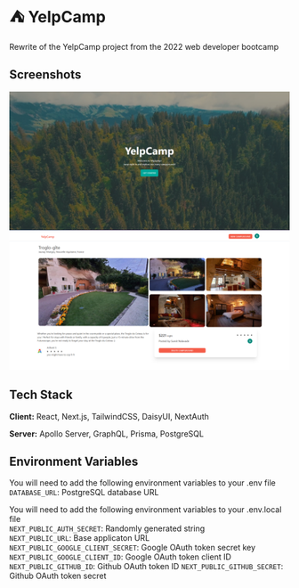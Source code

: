  
# ⛺ YelpCamp  
Rewrite of the YelpCamp project from the 2022 web developer bootcamp  

## Screenshots  

![App Screenshot](https://github.com/SumitNalavade/YelpCampV2/blob/main/public/Screenshot%20(40).png?raw=true)
![App Screenshot](https://github.com/SumitNalavade/YelpCampV2/blob/main/public/Screenshot%20(41).png?raw=true)

## Tech Stack  

**Client:** React, Next.js, TailwindCSS, DaisyUI, NextAuth  

**Server:** Apollo Server, GraphQL, Prisma, PostgreSQL

## Environment Variables  

You will need to add the following environment variables to your .env file  
`DATABASE_URL`: PostgreSQL database URL  

You will need to add the following environment variables to your .env.local file  
`NEXT_PUBLIC_AUTH_SECRET`: Randomly generated string  
`NEXT_PUBLIC_URL`: Base applicaton URL  
`NEXT_PUBLIC_GOOGLE_CLIENT_SECRET`: Google OAuth token secret key  
`NEXT_PUBLIC_GOOGLE_CLIENT_ID`: Google OAuth token client ID  
`NEXT_PUBLIC_GITHUB_ID`: Github OAuth token ID
`NEXT_PUBLIC_GITHUB_SECRET`: Github OAuth token secret

